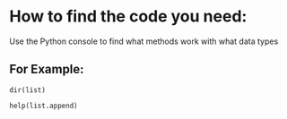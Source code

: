 # How to find the code you need:
Use the Python console to find what methods work with what data types

## For Example:
`dir(list)`

`help(list.append)`
